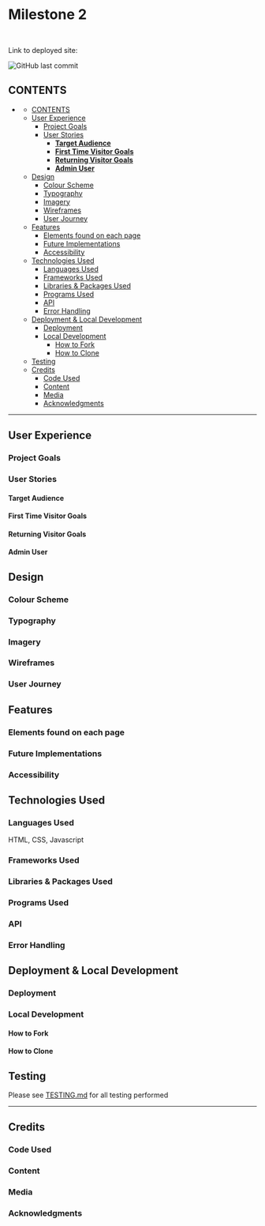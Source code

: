 # Milestone 2

![]()

![]()


Link to deployed site: []()

![GitHub last commit]()


## CONTENTS

- []()
  - [CONTENTS](#contents)
  - [User Experience](#user-experience)
    - [Project Goals](#project-goals)
    - [User Stories](#user-stories)
      - [__Target Audience__](#target-audience)
      - [__First Time Visitor Goals__](#first-time-visitor-goals)
      - [__Returning Visitor Goals__](#returning-visitor-goals)
      - [__Admin User__](#admin-user)
  - [Design](#design)
    - [Colour Scheme](#colour-scheme)
    - [Typography](#typography)
    - [Imagery](#imagery)
    - [Wireframes](#wireframes)
    - [User Journey](#user-journey)
  - [Features](#features)
    - [Elements found on each page](#elements-found-on-each-page)
    - [Future Implementations](#future-implementations)
    - [Accessibility](#accessibility)
  - [Technologies Used](#technologies-used)
    - [Languages Used](#languages-used)
    - [Frameworks Used](#frameworks-used)
    - [Libraries \& Packages Used](#libraries--packages-used)
    - [Programs Used](#programs-used)
    - [API](#api)
    - [Error Handling](#error-handling)
  - [Deployment \& Local Development](#deployment--local-development)
    - [Deployment](#deployment)
    - [Local Development](#local-development)
      - [How to Fork](#how-to-fork)
      - [How to Clone](#how-to-clone)
  - [Testing](#testing)
  - [Credits](#credits)
    - [Code Used](#code-used)
    - [Content](#content)
    - [Media](#media)
    - [Acknowledgments](#acknowledgments)

- - -

## User Experience

### Project Goals



### User Stories

#### __Target Audience__


#### __First Time Visitor Goals__



#### __Returning Visitor Goals__



#### __Admin User__



## Design

### Colour Scheme



### Typography


### Imagery


### Wireframes



### User Journey



## Features


### Elements found on each page




### Future Implementations




### Accessibility



## Technologies Used

### Languages Used

HTML, CSS, Javascript

### Frameworks Used



### Libraries & Packages Used



### Programs Used


### API





### Error Handling



## Deployment & Local Development

### Deployment


### Local Development

#### How to Fork



#### How to Clone



## Testing

Please see [TESTING.md](TESTING.md) for all testing performed
- - -

## Credits

### Code Used



### Content


### Media



### Acknowledgments

